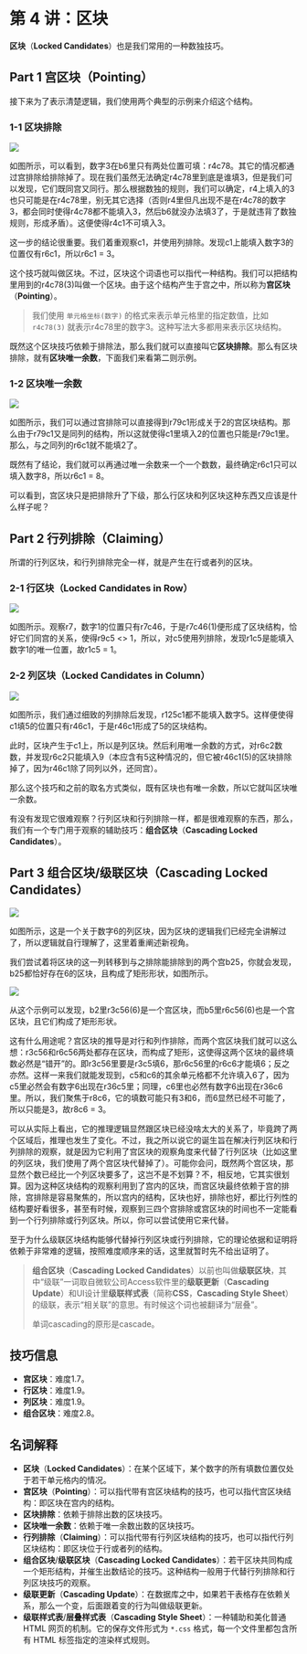# 第 4 讲：区块

**区块**（**Locked Candidates**）也是我们常用的一种数独技巧。

## Part 1 宫区块（Pointing）

接下来为了表示清楚逻辑，我们使用两个典型的示例来介绍这个结构。

### 1-1 区块排除

![](.gitbook/assets/01-gong-qu-kuai-lie-pai-chu-%20%281%29.png)

如图所示，可以看到，数字3在b6里只有两处位置可填：r4c78。其它的情况都通过宫排除给排除掉了。现在我们虽然无法确定r4c78里到底是谁填3，但是我们可以发现，它们既同宫又同行。那么根据数独的规则，我们可以确定，r4上填入的3也只可能是在r4c78里，别无其它选择（否则r4里但凡出现不是在r4c78的数字3，都会同时使得r4c78都不能填入3，然后b6就没办法填3了，于是就违背了数独规则，形成矛盾）。这便使得r4c1不可填入3。

这一步的结论很重要。我们着重观察c1，并使用列排除。发现c1上能填入数字3的位置仅有r6c1，所以r6c1 = 3。

这个技巧就叫做区块。不过，区块这个词语也可以指代一种结构。我们可以把结构里用到的r4c78\(3\)叫做一个区块。由于这个结构产生于宫之中，所以称为**宫区块**（**Pointing**）。

> 我们使用 `单元格坐标(数字)` 的格式来表示单元格里的指定数值，比如 `r4c78(3)` 就表示r4c78里的数字3。这种写法大多都用来表示区块结构。

既然这个区块技巧依赖于排除法，那么我们就可以直接叫它**区块排除**。那么有区块排除，就有**区块唯一余数**，下面我们来看第二则示例。

### 1-2 区块唯一余数

![](.gitbook/assets/02-gong-qu-kuai-wei-yi-yu-shu-%20%281%29.png)

如图所示，我们可以通过宫排除可以直接得到r79c1形成关于2的宫区块结构。那么由于r79c1又是同列的结构，所以这就使得c1里填入2的位置也只能是r79c1里。那么，与之同列的r6c1就不能填2了。

既然有了结论，我们就可以再通过唯一余数来一个一个数数，最终确定r6c1只可以填入数字8，所以r6c1 = 8。

可以看到，宫区块只是把排除升了下级，那么行区块和列区块这种东西又应该是什么样子呢？

## Part 2 行列排除（Claiming）

所谓的行列区块，和行列排除完全一样，就是产生在行或者列的区块。

### 2-1 行区块（Locked Candidates in Row）

![](.gitbook/assets/03-hang-qu-kuai-lie-pai-chu-%20%281%29.png)

如图所示。观察r7，数字1的位置只有r7c46，于是r7c46\(1\)便形成了区块结构，恰好它们同宫的关系，使得r9c5 &lt;&gt; 1，所以，对c5使用列排除，发现r1c5是能填入数字1的唯一位置，故r1c5 = 1。

### 2-2 列区块（Locked Candidates in Column）

![](.gitbook/assets/04-lie-qu-kuai-wei-yi-yu-shu-.png)

如图所示，我们通过细致的列排除后发现，r125c1都不能填入数字5。这样便使得c1填5的位置只有r46c1，于是r46c1形成了5的区块结构。

此时，区块产生于c1上，所以是列区块。然后利用唯一余数的方式，对r6c2数数，并发现r6c2只能填入9（本应含有5这种情况的，但它被r46c1\(5\)的区块排除掉了，因为r46c1除了同列以外，还同宫）。

那么这个技巧和之前的取名方式类似，既有区块也有唯一余数，所以它就叫区块唯一余数。

有没有发现它很难观察？行列区块和行列排除一样，都是很难观察的东西，那么，我们有一个专门用于观察的辅助技巧：**组合区块**（**Cascading Locked Candidates**）。

## Part 3 组合区块/级联区块（Cascading Locked Candidates）

![](.gitbook/assets/05-zu-he-qu-kuai-1%20%281%29.png)

如图所示，这是一个关于数字6的列区块，因为区块的逻辑我们已经完全讲解过了，所以逻辑就自行理解了，这里着重阐述新视角。

我们尝试着将区块的这一列转移到与之排除能排除到的两个宫b25，你就会发现，b25都恰好存在6的区块，且构成了矩形形状，如图所示。

![](.gitbook/assets/06-zu-he-qu-kuai-2%20%281%29.png)

从这个示例可以发现，b2里r3c56\(6\)是一个宫区块，而b5里r6c56\(6\)也是一个宫区块，且它们构成了矩形形状。

这有什么用途呢？宫区块的推导是对行和列作排除，而两个宫区块我们就可以这么想：r3c56和r6c56两处都存在区块，而构成了矩形，这使得这两个区块的最终填数必然是“错开”的。即r3c56里要是r3c5填6，那r6c56里的r6c6才能填6；反之亦然。这样一来我们就能发现到，c5和c6的其余单元格都不允许填入6了，因为c5里必然会有数字6出现在r36c5里；同理，c6里也必然有数字6出现在r36c6里。所以，我们聚焦于r8c6，它的填数可能只有3和6，而6显然已经不可能了，所以只能是3，故r8c6 = 3。

可以从实际上看出，它的推理逻辑显然跟区块已经没啥太大的关系了，毕竟跨了两个区域后，推理也发生了变化。不过，我之所以说它的诞生旨在解决行列区块和行列排除的观察，就是因为它利用了宫区块的观察角度来代替了行列区块（比如这里的列区块，我们使用了两个宫区块代替掉了）。可能你会问，既然两个宫区块，那显然个数已经比一个列区块要多了，这岂不是不划算？不，相反地，它其实很划算。因为这种区块结构的观察利用到了宫内的区块，而宫区块最终依赖于宫的排除，宫排除是容易聚焦的，所以宫内的结构，区块也好，排除也好，都比行列性的结构要好看很多，甚至有时候，观察到三四个宫排除或宫区块的时间也不一定能看到一个行列排除或行列区块。所以，你可以尝试使用它来代替。

至于为什么级联区块结构能够代替掉行列区块或行列排除，它的理论依据和证明将依赖于非常难的逻辑，按照难度顺序来的话，这里就暂时先不给出证明了。

> **组合区块**（**Cascading Locked Candidates**）以前也叫做**级联区块**，其中“级联”一词取自微软公司Access软件里的**级联更新**（**Cascading Update**）和UI设计里**级联样式表**（简称**CSS**，**Cascading Style Sheet**）的级联，表示“相关联”的意思。有时候这个词也被翻译为“层叠”。
>
> 单词cascading的原形是cascade。

## 技巧信息

* **宫区块**：难度1.7。
* **行区块**：难度1.9。
* **列区块**：难度1.9。
* **组合区块**：难度2.8。

## 名词解释

* **区块**（**Locked Candidates**）：在某个区域下，某个数字的所有填数位置仅处于若干单元格内的情况。
* **宫区块**（**Pointing**）：可以指代带有宫区块结构的技巧，也可以指代宫区块结构：即区块在宫内的结构。
* **区块排除**：依赖于排除出数的区块技巧。
* **区块唯一余数**：依赖于唯一余数出数的区块技巧。
* **行列排除**（**Claiming**）：可以指代带有行列区块结构的技巧，也可以指代行列区块结构：即区块位于行或者列的结构。
* **组合区块**/**级联区块**（**Cascading Locked Candidates**）：若干区块共同构成一个矩形结构，并催生出数结论的技巧。这种结构一般用于代替行列排除和行列区块技巧的观察。
* **级联更新**（**Cascading Update**）：在数据库之中，如果若干表格存在依赖关系，那么一个变，后面跟着变的行为叫做级联更新。
* **级联样式表**/**层叠样式表**（**Cascading Style Sheet**）：一种辅助和美化普通 HTML 网页的机制。它的保存文件形式为 `*.css` 格式，每一个文件里都包含所有 HTML 标签指定的渲染样式规则。

